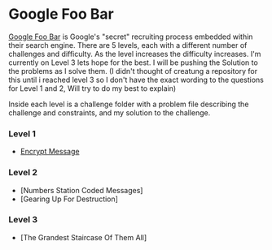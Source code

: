 # Google Foo Bar

[Google Foo Bar](http://foobar.withgoogle.com) is Google's "secret" recruiting process embedded within their search engine. There are 5 levels, each with a different number of challenges and difficulty. As the level increases the difficulty increases. I'm currently on Level 3 lets hope for the best. I will be pushing the Solution to the problems as I solve them. (I didn't thought of creatung a repository for this until i reached level 3 so I don't have the exact wording to the questions for Level 1 and 2, Will try to do my best to explain)


Inside each level is a challenge folder with a problem file describing the challenge and constraints, and my solution to the challenge.

### Level 1
- [Encrypt Message](https://github.com/ShadyD45/Google-Foobar/tree/master/)

### Level 2
- [Numbers Station Coded Messages]
- [Gearing Up For Destruction]

### Level 3
- [The Grandest Staircase Of Them All]


